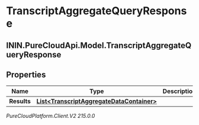 # TranscriptAggregateQueryResponse

## ININ.PureCloudApi.Model.TranscriptAggregateQueryResponse

## Properties

|Name | Type | Description | Notes|
|------------ | ------------- | ------------- | -------------|
| **Results** | [**List&lt;TranscriptAggregateDataContainer&gt;**](TranscriptAggregateDataContainer) |  | [optional] |



_PureCloudPlatform.Client.V2 215.0.0_

